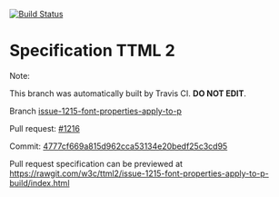 [![Build Status](https://travis-ci.org/w3c/ttml2.svg?branch=issue-1215-font-properties-apply-to-p)](https://travis-ci.org/w3c/ttml2)


# Specification TTML 2


Note:


This branch was automatically built by Travis CI. <b>DO NOT EDIT</b>.


 Branch [issue-1215-font-properties-apply-to-p](https://github.com/w3c/ttml2/tree/issue-1215-font-properties-apply-to-p)


 Pull request: [#1216](https://github.com/w3c/ttml2/pull/1216)


 Commit: [4777cf669a815d962cca53134e20bedf25c3cd95](https://github.com/w3c/ttml2/commit/4777cf669a815d962cca53134e20bedf25c3cd95)

Pull request specification can be previewed at https://rawgit.com/w3c/ttml2/issue-1215-font-properties-apply-to-p-build/index.html



